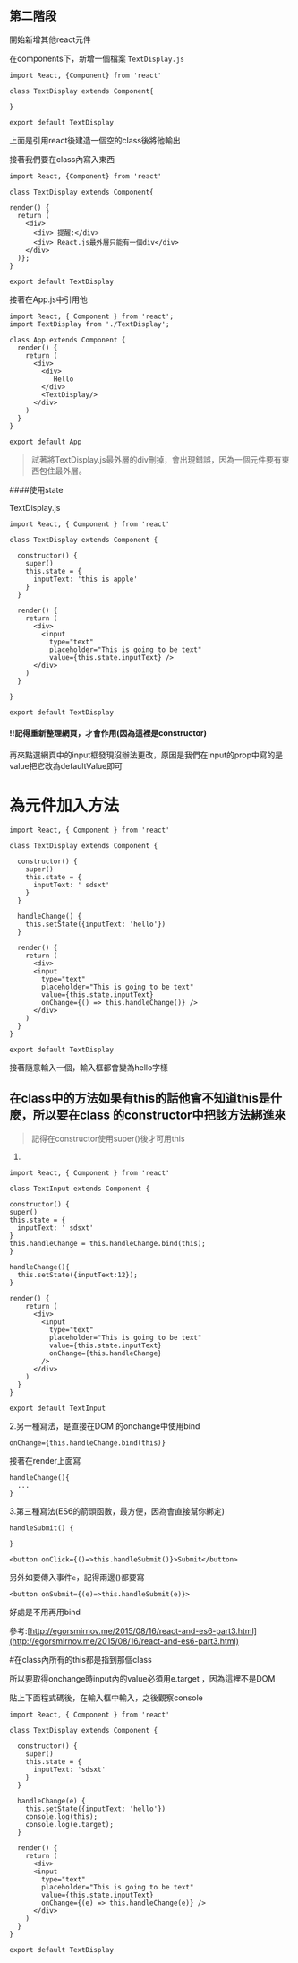 

## 第二階段

開始新增其他react元件

在components下，新增一個檔案
`TextDisplay.js`

```
import React, {Component} from 'react'

class TextDisplay extends Component{

}

export default TextDisplay
```

上面是引用react後建造一個空的class後將他輸出

接著我們要在class內寫入東西

```
import React, {Component} from 'react'

class TextDisplay extends Component{

render() {
  return (
    <div>
      <div> 提醒:</div>
      <div> React.js最外層只能有一個div</div>
    </div>
  )};
}

export default TextDisplay
```
接著在App.js中引用他
```
import React, { Component } from 'react';
import TextDisplay from './TextDisplay';

class App extends Component {
  render() {
    return (
      <div>
        <div>
           Hello
        </div>
        <TextDisplay/>
      </div>
    )
  }
}

export default App
```

>試著將TextDisplay.js最外層的div刪掉，會出現錯誤，因為一個元件要有東西包住最外層。



####使用state

TextDisplay.js

```
import React, { Component } from 'react'

class TextDisplay extends Component {

  constructor() {
    super()
    this.state = {
      inputText: 'this is apple'
    }
  }

  render() {
    return (
      <div>
        <input
          type="text"
          placeholder="This is going to be text"
          value={this.state.inputText} />
      </div>
    )
  }

}

export default TextDisplay
```

#### !!記得重新整理網頁，才會作用\(因為這裡是constructor\)

再來點選網頁中的input框發現沒辦法更改，原因是我們在input的prop中寫的是value把它改為defaultValue即可

# 為元件加入方法

```
import React, { Component } from 'react'

class TextDisplay extends Component {

  constructor() {
    super()
    this.state = {
      inputText: ' sdsxt'
    }
  }

  handleChange() {
    this.setState({inputText: 'hello'})
  }

  render() {
    return (
      <div>
      <input
        type="text"
        placeholder="This is going to be text"
        value={this.state.inputText}
        onChange={() => this.handleChange()} />
      </div>
    )
  }
}

export default TextDisplay
```

接著隨意輸入一個，輸入框都會變為hello字樣


## 在class中的方法如果有this的話他會不知道this是什麼，所以要在class 的constructor中把該方法綁進來

>記得在constructor使用super()後才可用this


1.

```
import React, { Component } from 'react'

class TextInput extends Component {

constructor() {
super()
this.state = {
  inputText: ' sdsxt'
}
this.handleChange = this.handleChange.bind(this);
}

handleChange(){
  this.setState({inputText:12});
}

render() {
    return (
      <div>
        <input
          type="text"
          placeholder="This is going to be text"
          value={this.state.inputText}
          onChange={this.handleChange}
        />
      </div>
    )
  }
}

export default TextInput
```

2.另一種寫法，是直接在DOM 的onchange中使用bind

```
onChange={this.handleChange.bind(this)}
```

接著在render上面寫

```
handleChange(){
  ...
}
```

3.第三種寫法\(ES6的箭頭函數，最方便，因為會直接幫你綁定\)

```
handleSubmit() {

}

<button onClick={()=>this.handleSubmit()}>Submit</button>
```

另外如要傳入事件`e`，記得兩邊\(\)都要寫

```
<button onSubmit={(e)=>this.handleSubmit(e)}>
```

好處是不用再用bind

參考:[http://egorsmirnov.me/2015/08/16/react-and-es6-part3.html](http://egorsmirnov.me/2015/08/16/react-and-es6-part3.html)

#在class內所有的this都是指到那個class

所以要取得onchange時input內的value必須用e.target
，因為這裡不是DOM

貼上下面程式碼後，在輸入框中輸入，之後觀察console

```
import React, { Component } from 'react'

class TextDisplay extends Component {

  constructor() {
    super()
    this.state = {
      inputText: 'sdsxt'
    }
  }

  handleChange(e) {
    this.setState({inputText: 'hello'})
    console.log(this);
    console.log(e.target);
  }

  render() {
    return (
      <div>
      <input
        type="text"
        placeholder="This is going to be text"
        value={this.state.inputText}
        onChange={(e) => this.handleChange(e)} />
      </div>
    )
  }
}

export default TextDisplay

```